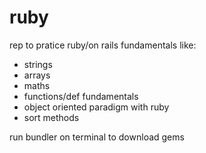 # ruby 
rep to pratice ruby/on rails fundamentals like:

- strings
- arrays
- maths
- functions/def fundamentals 
- object oriented paradigm with ruby
- sort methods


run bundler on terminal to download gems